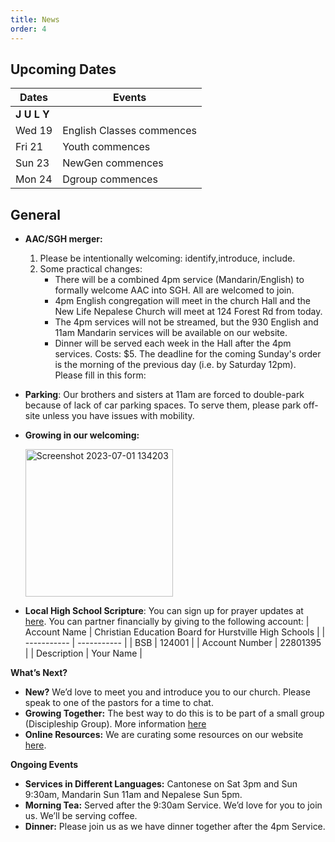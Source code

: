 ```yaml
---
title: News
order: 4
---
```


## Upcoming Dates

| Dates | Events |
| ----------- | ----------- | 
| **J U L Y**  |  | 
|  Wed 19 | English Classes commences |
|  Fri 21 | Youth commences |
|  Sun 23 | NewGen commences |
|  Mon 24 | Dgroup commences |


## General

- **AAC/SGH merger:**
    1. Please be intentionally welcoming: identify,introduce, include. 
    2. Some practical changes: 
        - There will be a combined 4pm service (Mandarin/English) to formally welcome AAC into SGH. All are welcomed to join.
        - 4pm English congregation will meet in the church Hall and the New Life Nepalese Church will meet at 124 Forest Rd from today.
        - The 4pm services will not be streamed, but the 930 English and 11am Mandarin services will be available on our website.
        - Dinner will be served each week in the Hall after the 4pm services. Costs: $5. The deadline for the coming Sunday's order is the morning of the previous day (i.e. by Saturday 12pm). Please fill in this form: 

- **Parking**: Our brothers and sisters at 11am are forced to double-park because of lack of car parking spaces. To serve them, please park off-site unless you have issues with mobility.  

- **Growing in our welcoming:**

  <img width="236" alt="Screenshot 2023-07-01 134203" src="https://github.com/stgeorgeshurstville/bulletin/assets/119166299/b540ac1c-0ba4-481e-90a5-5464939f7e4c">

- **Local High School Scripture**: You can sign up for prayer updates at [here](https://www.hurstvillesre.com/become-a-supporter). You can partner financially by giving to the following account: 
| Account Name | Christian Education Board for Hurstville High Schools |
| ----------- | ----------- | 
| BSB | 124001 |
| Account Number | 22801395 |
| Description | Your Name |



**What’s Next?** 
- **New?** We’d love to meet you and introduce you to our church. Please speak to one of the pastors for a time to chat. 
- **Growing Together:** The best way to do this is to be part of a small group (Discipleship Group). More information [here](https://stgeorgeshurstville.org.au/discipleship-groups)
- **Online Resources:** We are curating some resources on our website [here](https://stgeorgeshurstville.org.au/lets-talk-about-christianity).  

**Ongoing Events** 
- **Services in Different Languages:** Cantonese on Sat 3pm and Sun 9:30am, Mandarin Sun 11am and Nepalese Sun 5pm. 
- **Morning Tea:**  Served after the 9:30am Service. We’d love for you to join us. We’ll be serving coffee.
- **Dinner:** Please join us as we have dinner together after the 4pm Service.  

